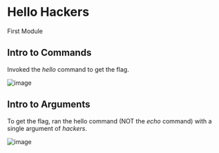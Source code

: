 # Hello Hackers

First Module

## Intro to Commands

Invoked the *hello* command to get the flag.

![image](https://github.com/user-attachments/assets/effdda87-6ddb-485a-819c-45946f47418a)


## Intro to Arguments

To get the flag, ran the hello command (NOT the *echo* command) with a single argument of *hackers*.

![image](https://github.com/user-attachments/assets/caaa030d-a542-4a00-aa68-d33d9b62e927)

